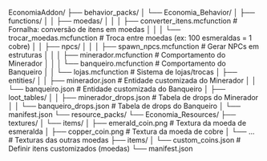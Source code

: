 EconomiaAddon/
├── behavior_packs/
│   └── Economia_Behavior/
│       ├── functions/
│       │   ├── moedas/
│       │   │   ├── converter_itens.mcfunction   # Fornalha: conversão de itens em moedas
│       │   │   └── trocar_moedas.mcfunction     # Troca entre moedas (ex: 100 esmeraldas = 1 cobre)
│       │   ├── npcs/
│       │   │   ├── spawn_npcs.mcfunction        # Gerar NPCs em estruturas
│       │   │   ├── minerador.mcfunction         # Comportamento do Minerador
│       │   │   └── banqueiro.mcfunction         # Comportamento do Banqueiro
│       │   └── lojas.mcfunction                 # Sistema de lojas/trocas
│       ├── entities/
│       │   ├── minerador.json                   # Entidade customizada do Minerador
│       │   └── banqueiro.json                   # Entidade customizada do Banqueiro
│       ├── loot_tables/
│       │   ├── minerador_drops.json             # Tabela de drops do Minerador
│       │   └── banqueiro_drops.json             # Tabela de drops do Banqueiro
│       └── manifest.json
└── resource_packs/
    └── Economia_Resources/
        ├── textures/
        │   └── items/
        │       ├── emerald_coin.png             # Textura da moeda de esmeralda
        │       ├── copper_coin.png              # Textura da moeda de cobre
        │       └── ...                          # Texturas das outras moedas
        ├── items/
        │   └── custom_coins.json                # Definir itens customizados (moedas)
        └── manifest.json